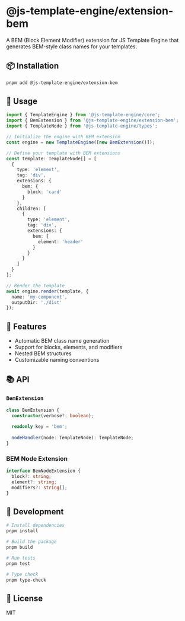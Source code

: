 # @js-template-engine/extension-bem

A BEM (Block Element Modifier) extension for JS Template Engine that generates BEM-style class names for your templates.

## 📦 Installation

```bash
pnpm add @js-template-engine/extension-bem
```

## 🚀 Usage

```typescript
import { TemplateEngine } from '@js-template-engine/core';
import { BemExtension } from '@js-template-engine/extension-bem';
import { TemplateNode } from '@js-template-engine/types';

// Initialize the engine with BEM extension
const engine = new TemplateEngine([new BemExtension()]);

// Define your template with BEM extensions
const template: TemplateNode[] = [
  {
    type: 'element',
    tag: 'div',
    extensions: {
      bem: {
        block: 'card'
      }
    },
    children: [
      {
        type: 'element',
        tag: 'div',
        extensions: {
          bem: {
            element: 'header'
          }
        }
      }
    ]
  }
];

// Render the template
await engine.render(template, {
  name: 'my-component',
  outputDir: './dist'
});
```

## 🔌 Features

- Automatic BEM class name generation
- Support for blocks, elements, and modifiers
- Nested BEM structures
- Customizable naming conventions

## 📚 API

### `BemExtension`

```typescript
class BemExtension {
  constructor(verbose?: boolean);
  
  readonly key = 'bem';
  
  nodeHandler(node: TemplateNode): TemplateNode;
}
```

### BEM Node Extension

```typescript
interface BemNodeExtension {
  block?: string;
  element?: string;
  modifiers?: string[];
}
```

## 🔧 Development

```bash
# Install dependencies
pnpm install

# Build the package
pnpm build

# Run tests
pnpm test

# Type check
pnpm type-check
```

## 📝 License

MIT 
